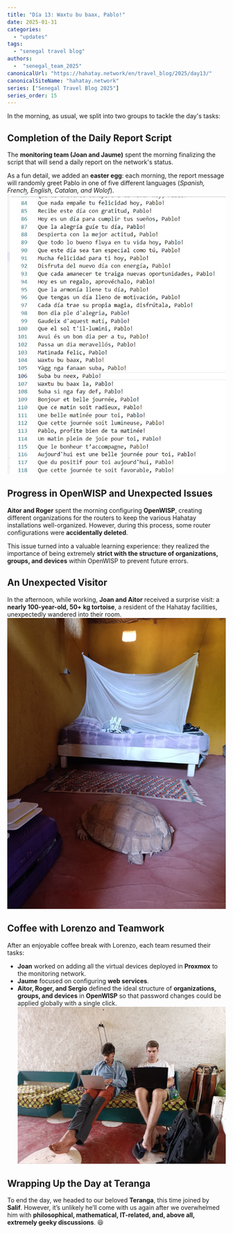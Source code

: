 ```yaml
---
title: "Día 13: Waxtu bu baax, Pablo!"
date: 2025-01-31
categories: 
  - "updates"
tags:
  - "senegal travel blog"
authors:
  -  "senegal_team_2025"
canonicalUrl: "https://hahatay.network/en/travel_blog/2025/day13/"
canonicalSiteName: "hahatay.network"
series: ["Senegal Travel Blog 2025"]
series_order: 15
---
```


In the morning, as usual, we split into two groups to tackle the day's tasks:

## Completion of the Daily Report Script  
The **monitoring team (Joan and Jaume)** spent the morning finalizing the script that will send a daily report on the network's status.  

As a fun detail, we added an **easter egg**: each morning, the report message will randomly greet Pablo in one of five different languages (*Spanish, French, English, Catalan, and Wolof*).  
![Good morning, Pablo!](images/morningPablo.jpg "A few different quotes")

## Progress in OpenWISP and Unexpected Issues  
**Aitor and Roger** spent the morning configuring **OpenWISP**, creating different organizations for the routers to keep the various Hahatay installations well-organized. However, during this process, some router configurations were **accidentally deleted**.  

This issue turned into a valuable learning experience: they realized the importance of being extremely **strict with the structure of organizations, groups, and devices** within OpenWISP to prevent future errors.  

## An Unexpected Visitor  
In the afternoon, while working, **Joan and Aitor** received a surprise visit: a **nearly 100-year-old, 50+ kg tortoise**, a resident of the Hahatay facilities, unexpectedly wandered into their room.  
![Hahatay Tortoise](images/Tortuga.jpg "Hahatay Tortoise")

## Coffee with Lorenzo and Teamwork  
After an enjoyable coffee break with Lorenzo, each team resumed their tasks:  

- **Joan** worked on adding all the virtual devices deployed in **Proxmox** to the monitoring network.  
- **Jaume** focused on configuring **web services**.  
- **Aitor, Roger, and Sergio** defined the ideal structure of **organizations, groups, and devices** in **OpenWISP** so that password changes could be applied globally with a single click.  
![Joan and Jaume’s Office](images/despacho.jpg "Joan and Jaume’s Office")

## Wrapping Up the Day at Teranga  
To end the day, we headed to our beloved **Teranga**, this time joined by **Salif**. However, it’s unlikely he’ll come with us again after we overwhelmed him with **philosophical, mathematical, IT-related, and, above all, extremely geeky discussions**. 😆  
